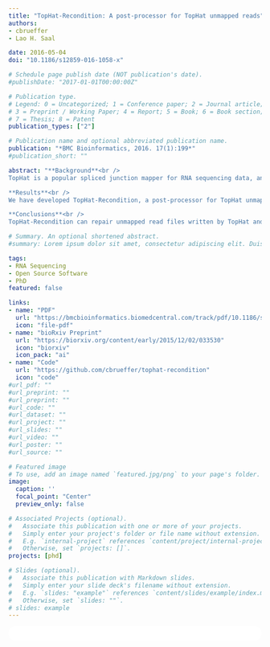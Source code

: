 ```yaml
---
title: "TopHat-Recondition: A post-processor for TopHat unmapped reads"
authors:
- cbrueffer
- Lao H. Saal

date: 2016-05-04
doi: "10.1186/s12859-016-1058-x"

# Schedule page publish date (NOT publication's date).
#publishDate: "2017-01-01T00:00:00Z"

# Publication type.
# Legend: 0 = Uncategorized; 1 = Conference paper; 2 = Journal article;
# 3 = Preprint / Working Paper; 4 = Report; 5 = Book; 6 = Book section;
# 7 = Thesis; 8 = Patent
publication_types: ["2"]

# Publication name and optional abbreviated publication name.
publication: "*BMC Bioinformatics, 2016. 17(1):199*"
#publication_short: ""

abstract: "**Background**<br />
TopHat is a popular spliced junction mapper for RNA sequencing data, and writes files in the BAM format – the binary version of the Sequence Alignment/Map (SAM) format. BAM is the standard exchange format for aligned sequencing reads, thus correct format implementation is paramount for software interoperability and correct analysis. However, TopHat writes its unmapped reads in a way that is not compatible with other software that implements the SAM/BAM format.<br /><br />

**Results**<br />
We have developed TopHat-Recondition, a post-processor for TopHat unmapped reads that restores read information in the proper format. TopHat-Recondition thus enables downstream software to process the plethora of BAM files written by TopHat.<br /><br />

**Conclusions**<br />
TopHat-Recondition can repair unmapped read files written by TopHat and is freely available under a 2-clause BSD license on GitHub: https://github.com/cbrueffer/tophat-recondition."

# Summary. An optional shortened abstract.
#summary: Lorem ipsum dolor sit amet, consectetur adipiscing elit. Duis posuere tellus ac convallis placerat. Proin tincidunt magna sed ex sollicitudin condimentum.

tags:
- RNA Sequencing
- Open Source Software
- PhD
featured: false

links:
- name: "PDF"
  url: "https://bmcbioinformatics.biomedcentral.com/track/pdf/10.1186/s12859-016-1058-x"
  icon: "file-pdf"
- name: "bioRxiv Preprint"
  url: "https://biorxiv.org/content/early/2015/12/02/033530"
  icon: "biorxiv"
  icon_pack: "ai"
- name: "Code"
  url: "https://github.com/cbrueffer/tophat-recondition"
  icon: "code"
#url_pdf: ""
#url_preprint: ""
#url_preprint: ""
#url_code: ""
#url_dataset: ""
#url_project: ""
#url_slides: ""
#url_video: ""
#url_poster: ""
#url_source: ""

# Featured image
# To use, add an image named `featured.jpg/png` to your page's folder. 
image:
  caption: ''
  focal_point: "Center"
  preview_only: false

# Associated Projects (optional).
#   Associate this publication with one or more of your projects.
#   Simply enter your project's folder or file name without extension.
#   E.g. `internal-project` references `content/project/internal-project/index.md`.
#   Otherwise, set `projects: []`.
projects: [phd]

# Slides (optional).
#   Associate this publication with Markdown slides.
#   Simply enter your slide deck's filename without extension.
#   E.g. `slides: "example"` references `content/slides/example/index.md`.
#   Otherwise, set `slides: ""`.
# slides: example
---
```


<html>
  <style>
    section {
        background: white;
        color: black;
        border-radius: 1em;
        padding: 1em;
        left: 50% }
    #inner {
        display: inline-block;
        display: flex;
        align-items: center;
        justify-content: center }
  </style>
  <section>
    <div id="inner">
      <script type='text/javascript' src='https://d1bxh8uas1mnw7.cloudfront.net/assets/embed.js'></script>
        <span style="float:left";
          class="__dimensions_badge_embed__"
          data-doi="10.1186/s12859-016-1058-x"
          data-hide-zero-citations="true"
          data-legend="always">
        </span>
      <script async src="https://badge.dimensions.ai/badge.js" charset="utf-8"></script>
        <div  style="float:right";
          data-link-target="_blank"
          data-badge-details="right"
          data-badge-type="medium-donut"
          data-doi="10.1186/s12859-016-1058-x"
          data-condensed="true"
          data-hide-no-mentions="true"
          class="altmetric-embed">
        </div>
    </div>
  </section>

